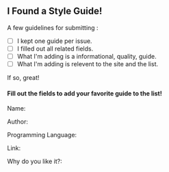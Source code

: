 ## I Found a Style Guide!

A few guidelines for submitting : 
- [ ] I kept one guide per issue.
- [ ] I filled out all related fields.
- [ ] What I'm adding is a informational, quality, guide.
- [ ] What I'm adding is relevent to the site and the list.

If so, great!

#### Fill out the fields to add your favorite guide to the list!

Name:

Author:

Programming Language: 

Link: 

Why do you like it?:

